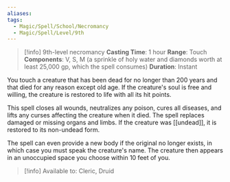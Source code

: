 ```yaml
---
aliases: 
tags:
  - Magic/Spell/School/Necromancy
  - Magic/Spell/Level/9th
---
```

>[!info]
>9th-level necromancy
>**Casting Time**: 1 hour
>**Range**: Touch
>**Components**: V, S, M (a sprinkle of holy water and diamonds worth at least 25,000 gp, which the spell consumes)
>**Duration**: Instant

You touch a creature that has been dead for no longer than 200 years and that died for any reason except old age. If the creature's soul is free and willing, the creature is restored to life with all its hit points.

This spell closes all wounds, neutralizes any poison, cures all diseases, and lifts any curses affecting the creature when it died. The spell replaces damaged or missing organs and limbs. If the creature was [[undead]], it is restored to its non-undead form.

The spell can even provide a new body if the original no longer exists, in which case you must speak the creature's name. The creature then appears in an unoccupied space you choose within 10 feet of you.

>[!info] Available to:
>Cleric, Druid